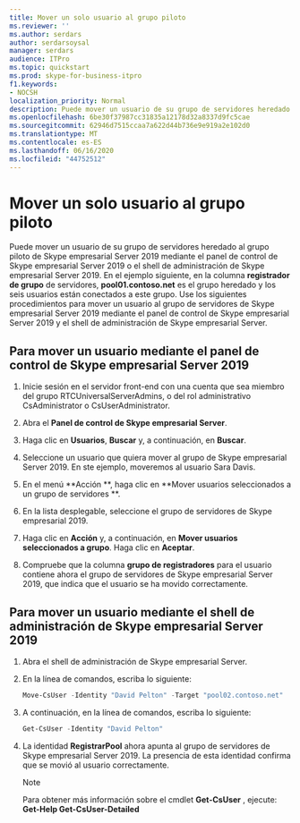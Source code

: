 ```yaml
---
title: Mover un solo usuario al grupo piloto
ms.reviewer: ''
ms.author: serdars
author: serdarsoysal
manager: serdars
audience: ITPro
ms.topic: quickstart
ms.prod: skype-for-business-itpro
f1.keywords:
- NOCSH
localization_priority: Normal
description: Puede mover un usuario de su grupo de servidores heredado al grupo piloto de Skype empresarial Server 2019 mediante el panel de control de Skype empresarial Server 2019 o el shell de administración de Skype empresarial Server 2019. En el ejemplo siguiente, en la columna registrador de grupo de servidores, pool01.contoso.net es el grupo heredado y los seis usuarios están conectados a este grupo. Use los siguientes procedimientos para mover un usuario al grupo de servidores de Skype empresarial Server 2019 mediante el panel de control de Skype empresarial Server 2019 y el shell de administración de Skype empresarial Server.
ms.openlocfilehash: 6be30f37987cc31835a12178d32a8337d9fc5cae
ms.sourcegitcommit: 62946d7515ccaa7a622d44b736e9e919a2e102d0
ms.translationtype: MT
ms.contentlocale: es-ES
ms.lasthandoff: 06/16/2020
ms.locfileid: "44752512"
---
```

# <a name="move-a-single-user-to-the-pilot-pool"></a>Mover un solo usuario al grupo piloto

Puede mover un usuario de su grupo de servidores heredado al grupo piloto de Skype empresarial Server 2019 mediante el panel de control de Skype empresarial Server 2019 o el shell de administración de Skype empresarial Server 2019. En el ejemplo siguiente, en la columna **registrador de grupo** de servidores, **pool01.contoso.net** es el grupo heredado y los seis usuarios están conectados a este grupo. Use los siguientes procedimientos para mover un usuario al grupo de servidores de Skype empresarial Server 2019 mediante el panel de control de Skype empresarial Server 2019 y el shell de administración de Skype empresarial Server. 
  
## <a name="to-move-a-user-by-using-the-skype-for-business-server-2019-control-panel"></a>Para mover un usuario mediante el panel de control de Skype empresarial Server 2019
  
1. Inicie sesión en el servidor front-end con una cuenta que sea miembro del grupo RTCUniversalServerAdmins, o del rol administrativo CsAdministrator o CsUserAdministrator.
    
2. Abra el **Panel de control de Skype empresarial Server**.
    
3. Haga clic en **Usuarios**, **Buscar** y, a continuación, en **Buscar**.
    
4. Seleccione un usuario que quiera mover al grupo de Skype empresarial Server 2019. En ste ejemplo, moveremos al usuario Sara Davis.
    
5. En el menú  **Acción **, haga clic en  **Mover usuarios seleccionados a un grupo de servidores **.
    
6. En la lista desplegable, seleccione el grupo de servidores de Skype empresarial 2019.
    
7. Haga clic en **Acción** y, a continuación, en **Mover usuarios seleccionados a grupo**. Haga clic en **Aceptar**.
  
8. Compruebe que la columna **grupo de registradores** para el usuario contiene ahora el grupo de servidores de Skype empresarial Server 2019, que indica que el usuario se ha movido correctamente. 
    
## <a name="to-move-a-user-by-using-the-skype-for-business-server-2019-management-shell"></a>Para mover un usuario mediante el shell de administración de Skype empresarial Server 2019

1. Abra el shell de administración de Skype empresarial Server.
    
2. En la línea de comandos, escriba lo siguiente: 
    
   ```PowerShell
   Move-CsUser -Identity "David Pelton" -Target "pool02.contoso.net"
   ```

3. A continuación, en la línea de comandos, escriba lo siguiente: 
    
   ```PowerShell
   Get-CsUser -Identity "David Pelton"
   ```

4. La identidad **RegistrarPool** ahora apunta al grupo de servidores de Skype empresarial Server 2019. La presencia de esta identidad confirma que se movió al usuario correctamente. 

    > [!NOTE]
    > Para obtener más información sobre el cmdlet **Get-CsUser** , ejecute: **Get-Help Get-CsUser-Detailed**
  

